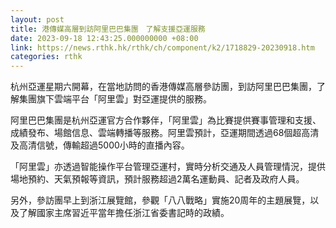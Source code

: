 ```yaml
---
layout: post
title: 港傳媒高層到訪阿里巴巴集團　了解支援亞運服務
date: 2023-09-18 12:43:25.000000000 +08:00
link: https://news.rthk.hk/rthk/ch/component/k2/1718829-20230918.htm
categories: rthk
---
```


杭州亞運星期六開幕，在當地訪問的香港傳媒高層參訪團，到訪阿里巴巴集團，了解集團旗下雲端平台「阿里雲」對亞運提供的服務。

阿里巴巴集團是杭州亞運官方合作夥伴，「阿里雲」為比賽提供賽事管理和支援、成績發布、場館信息、雲端轉播等服務。阿里雲預計，亞運期間透過68個超高清及高清信號，傳輸超過5000小時的直播內容。

「阿里雲」亦透過智能操作平台管理亞運村，實時分析交通及人員管理情況，提供場地預約、天氣預報等資訊，預計服務超過2萬名運動員、記者及政府人員。

另外，參訪團早上到浙江展覽館，參觀「八八戰略」實施20周年的主題展覽，以及了解國家主席習近平當年擔任浙江省委書記時的政績。

